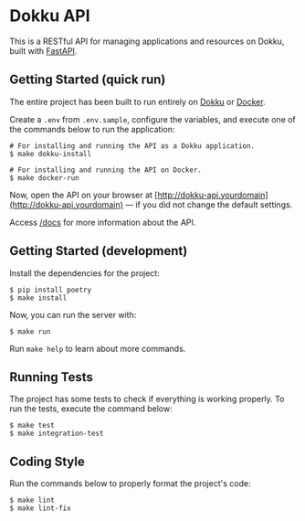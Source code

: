 # Dokku API
This is a RESTful API for managing applications and resources on Dokku, built with [FastAPI](https://fastapi.tiangolo.com/).

## Getting Started (quick run)
The entire project has been built to run entirely on [Dokku](https://dokku.com/) or [Docker](https://www.docker.com/).

Create a `.env` from `.env.sample`, configure the variables, and execute one of the commands below to run the application:
```
# For installing and running the API as a Dokku application.
$ make dokku-install

# For installing and running the API on Docker.
$ make docker-run
```
Now, open the API on your browser at [http://dokku-api.yourdomain](http://dokku-api.yourdomain) — if you did not change the default settings.

Access [/docs](http://dokku-api.yourdomain/docs) for more information about the API.

## Getting Started (development)
Install the dependencies for the project:
```
$ pip install poetry
$ make install
```

Now, you can run the server with:
```
$ make run
```

Run `make help` to learn about more commands. 

## Running Tests
The project has some tests to check if everything is working properly. To run the tests, execute the command below:
```
$ make test
$ make integration-test
```

## Coding Style
Run the commands below to properly format the project's code:
```
$ make lint
$ make lint-fix
```
